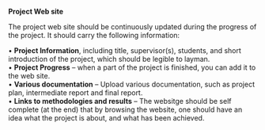 **Project Web site**

The project web site should be continuously updated during the progress of
the project. It should carry the following information:

• **Project Information**, including title, supervisor(s), students, and
short introduction of the project, which should be legible to layman.<br/>
• **Project Progress** – when a part of the project is finished, you can
add it to the web site.<br/>
• **Various documentation** – Upload various documentation, such as
project plan, intermediate report and final report.<br/>
• **Links to methodologies and results** – The websitge should be self
complete (at the end) that by browsing the website, one should have
an idea what the project is about, and what has been achieved.
